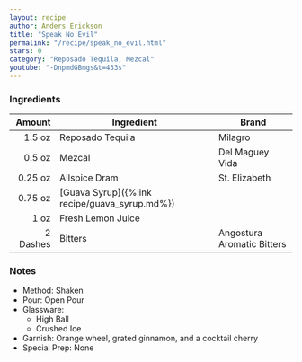 ```yaml
---
layout: recipe
author: Anders Erickson
title: "Speak No Evil"
permalink: "/recipe/speak_no_evil.html"
stars: 0
category: "Reposado Tequila, Mezcal"
youtube: "-DnpmdGBmgs&t=433s"
---
```


### Ingredients

| Amount   | Ingredient                                    | Brand                      |
| -------: | --------------------------------------------- | -------------------------- |
|   1.5 oz | Reposado Tequila                              | Milagro                    |
|   0.5 oz | Mezcal                                        | Del Maguey Vida            |
|  0.25 oz | Allspice Dram                                 | St. Elizabeth              |
|  0.75 oz | [Guava Syrup]({%link recipe/guava_syrup.md%}) |                            |
|     1 oz | Fresh Lemon Juice                             |                            |
| 2 Dashes | Bitters                                       | Angostura Aromatic Bitters |

### Notes

- Method: Shaken
- Pour: Open Pour
- Glassware: 
    - High Ball
    - Crushed Ice
- Garnish: Orange wheel, grated ginnamon, and a cocktail cherry
- Special Prep: None
